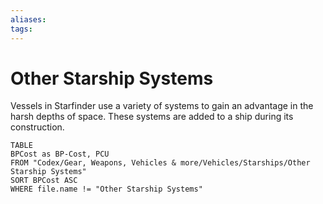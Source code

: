 ```yaml
---
aliases: 
tags: 
---
```


# Other Starship Systems

Vessels in Starfinder use a variety of systems to gain an advantage in the harsh depths of space. These systems are added to a ship during its construction.

``` dataview
TABLE
BPCost as BP-Cost, PCU
FROM "Codex/Gear, Weapons, Vehicles & more/Vehicles/Starships/Other Starship Systems"
SORT BPCost ASC
WHERE file.name != "Other Starship Systems"
```